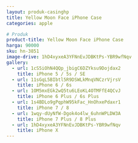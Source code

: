 ```yaml
---
layout: produk-casinghp
title: Yellow Moon Face iPhone Case
categories: apple

# Produk
product-title: Yellow Moon Face iPhone Case
harga: 90000
sku: hn-3851
image-drive: 1hD4xyxeA3YFNnEvJDBKtPs-YBR9wfNqv
gallery:
  - url: 1cS5iOhN4QQp_jbigC6DZYksu9Dojdax2
    title: iPhone 5 / 5s / SE
  - url: 11sGqL5BIbtl5R9DSWLkMnqVNCzrVjrsV
    title: iPhone 6 / 6s
  - url: 1OM5mxEGk2wQ5tu6LEoKL4OTMFfE4QCvJ
    title: iPhone 6 Plus / 6s Plus
  - url: 1s4BDLo9gPqphW95kFac_HnOhxePdaxr1
    title: iPhone 7 / 8
  - url: 1wqy-dUyNfW-Dgok4o4lw_6uhnWPLDW3A
    title: iPhone 7 Plus / 8 Plus
  - url: 1hD4xyxeA3YFNnEvJDBKtPs-YBR9wfNqv
    title: iPhone X
---
```

